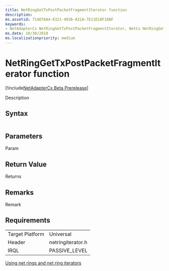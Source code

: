 ```yaml
---
title: NetRingGetTxPostPacketFragmentIterator function
description: 
ms.assetid: 714D76A4-6321-4936-A31A-7E11D18F16BF
keywords:
- NetAdapterCx NetRingGetTxPostPacketFragmentIterator, NetCx NetRingGetTxPostPacketFragmentIterator
ms.date: 10/30/2018
ms.localizationpriority: medium
---
```


# NetRingGetTxPostPacketFragmentIterator function

[!include[NetAdapterCx Beta Prerelease](../netcx-beta-prerelease.md)]

Description

## Syntax

```cpp

```

## Parameters

Param

## Return Value

Returns 

## Remarks

Remark

## Requirements

|  |  |
| --- | --- |
| Target Platform | Universal |
| Header | netringiterator.h |
| IRQL | PASSIVE_LEVEL |

[Using net rings and net ring iterators](using-net-rings-and-net-ring-iterators.md)